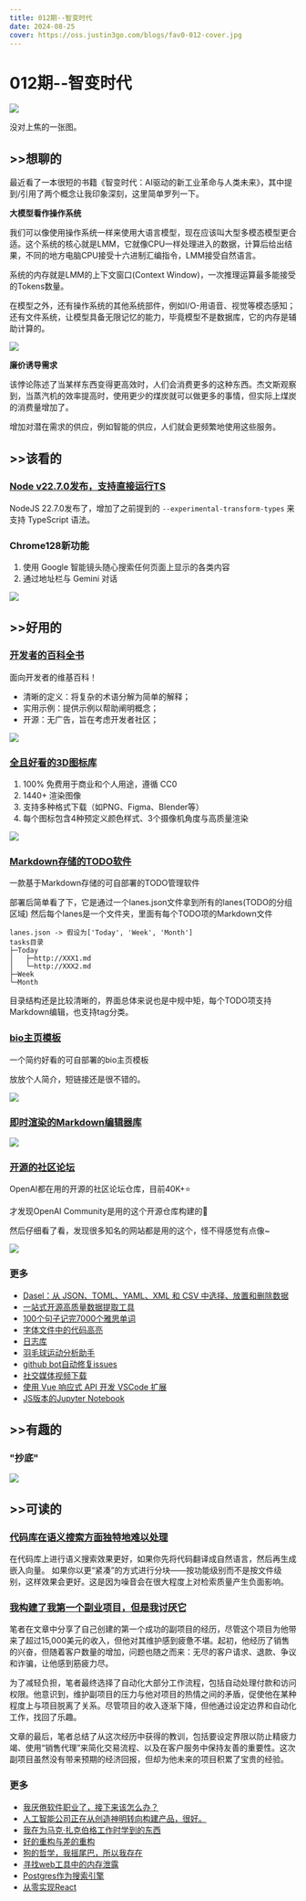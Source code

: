 ```yaml
---
title: 012期--智变时代
date: 2024-08-25
cover: https://oss.justin3go.com/blogs/fav0-012-cover.jpg
---
```

# 012期--智变时代

![](https://oss.justin3go.com/blogs/fav0-012-cover.jpg)

没对上焦的一张图。
## \>\>想聊的

最近看了一本很短的书籍《智变时代：AI驱动的新工业革命与人类未来》，其中提到/引用了两个概念让我印象深刻，这里简单罗列一下。

**大模型看作操作系统**

我们可以像使用操作系统一样来使用大语言模型，现在应该叫大型多模态模型更合适。这个系统的核心就是LMM，它就像CPU一样处理进入的数据，计算后给出结果，不同的地方电脑CPU接受十六进制汇编指令，LMM接受自然语言。

系统的内存就是LMM的上下文窗口(Context Window)，一次推理运算最多能接受的Tokens数量。

在模型之外，还有操作系统的其他系统部件，例如I/O-用语音、视觉等模态感知；还有文件系统，让模型具备无限记忆的能力，毕竟模型不是数据库，它的内存是辅助计算的。


![](https://oss.justin3go.com/blogs/Pasted%20image%2020240825180512.png)

**廉价诱导需求**

该悖论陈述了当某样东西变得更高效时，人们会消费更多的这种东西。杰文斯观察到，当蒸汽机的效率提高时，使用更少的煤炭就可以做更多的事情，但实际上煤炭的消费量增加了。

增加对潜在需求的供应，例如智能的供应，人们就会更频繁地使用这些服务。 
## \>\>该看的

### [Node v22.7.0发布，支持直接运行TS](https://nodejs.org/en/blog/release/v22.7.0)

NodeJS 22.7.0发布了，增加了之前提到的 `--experimental-transform-types` 来支持 TypeScript 语法。

### Chrome128新功能

1. 使用 Google 智能镜头随心搜索任何页面上显示的各类内容
2. 通过地址栏与 Gemini 对话

![](https://oss.justin3go.com/blogs/Pasted%20image%2020240825201928.png)

## \>\>好用的

### [开发者的百科全书](https://devpedia.pages.dev/)

面向开发者的维基百科！

- 清晰的定义：将复杂的术语分解为简单的解释；
- 实用示例：提供示例以帮助阐明概念；
- 开源：无广告，旨在考虑开发者社区；

![](https://oss.justin3go.com/blogs/Pasted%20image%2020240825185448.png)

### [全且好看的3D图标库](https://3dicons.co/)

1. 100% 免费用于商业和个人用途，遵循 CC0
2. 1440+ 渲染图像
3. 支持多种格式下载（如PNG、Figma、Blender等）
4. 每个图标包含4种预定义颜色样式、3个摄像机角度与高质量渲染

![](https://oss.justin3go.com/blogs/Pasted%20image%2020240825185653.png)

### [Markdown存储的TODO软件](https://github.com/BaldissaraMatheus/Tasks.md)

一款基于Markdown存储的可自部署的TODO管理软件

部署后简单看了下，它是通过一个lanes.json文件拿到所有的lanes(TODO的分组区域)
然后每个lanes是一个文件夹，里面有每个TODO项的Markdown文件

```
lanes.json -> 假设为['Today', 'Week', 'Month']
tasks目录
├─Today
│   ├─http://XXX1.md
│   └─http://XXX2.md
├─Week
└─Month
```

目录结构还是比较清晰的，界面总体来说也是中规中矩，每个TODO项支持Markdown编辑，也支持tag分类。

### [bio主页模板](https://github.com/realvjy/nxt-lnk)

一个简约好看的可自部署的bio主页模板

放放个人简介，短链接还是很不错的。

![](https://oss.justin3go.com/blogs/Pasted%20image%2020240825185940.png)

### [即时渲染的Markdown编辑器库](https://github.com/Milkdown/milkdown)

![](https://oss.justin3go.com/blogs/Pasted%20image%2020240825190042.png)

### [开源的社区论坛](https://github.com/discourse/discourse)

OpenAI都在用的开源的社区论坛仓库，目前40K+⭐️

才发现OpenAI Community是用的这个开源仓库构建的🫡

然后仔细看了看，发现很多知名的网站都是用的这个，怪不得感觉有点像~

![](https://oss.justin3go.com/blogs/Pasted%20image%2020240825190324.png)

### 更多

- [Dasel：从 JSON、TOML、YAML、XML 和 CSV 中选择、放置和删除数据](https://news.ycombinator.com/item?id=41282495)
- [一站式开源高质量数据提取工具](https://github.com/opendatalab/MinerU)
- [100个句子记完7000个雅思单词](https://english.shuzijumin.com/)
- [字体文件中的代码高亮](https://blog.glyphdrawing.club/font-with-built-in-syntax-highlighting/)
- [日志库](https://github.com/dahlia/logtape)
- [羽毛球运动分析助手](https://www.v2ex.com/t/1067188#reply34)
- [github bot自动修复issues](https://dev.to/composiodev/i-got-tired-of-solving-issues-over-github-so-i-created-my-own-ai-bot-1m0i)
- [社交媒体视频下载](https://cobalt.tools/)
- [使用 Vue 响应式 API 开发 VSCode 扩展](https://github.com/KermanX/reactive-vscode)
- [JS版本的Jupyter Notebook](https://github.com/srcbookdev/srcbook)
## \>\>有趣的

### "抄底"

![](https://oss.justin3go.com/blogs/Pasted%20image%2020240825191920.png)

## \>\>可读的  

### [代码库在语义搜索方面独特地难以处理](https://www.greptile.com/blog/semantic)

在代码库上进行语义搜索效果更好，如果你先将代码翻译成自然语言，然后再生成嵌入向量。
如果你以更“紧凑”的方式进行分块——按功能级别而不是按文件级别，这样效果会更好。这是因为噪音会在很大程度上对检索质量产生负面影响。

### [我构建了我第一个副业项目，但是我讨厌它](https://switowski.com/blog/i-have-built-my-first-successful-side-project-and-i-hate-it/)

笔者在文章中分享了自己创建的第一个成功的副项目的经历，尽管这个项目为他带来了超过15,000美元的收入，但他对其维护感到疲惫不堪。起初，他经历了销售的兴奋，但随着客户数量的增加，问题也随之而来：无尽的客户请求、退款、争议和诈骗，让他感到筋疲力尽。

为了减轻负担，笔者最终选择了自动化大部分工作流程，包括自动处理付款和访问权限。他意识到，维护副项目的压力与他对项目的热情之间的矛盾，促使他在某种程度上与项目脱离了关系。尽管项目的收入逐渐下降，但他通过设定边界和自动化工作，找回了乐趣。

文章的最后，笔者总结了从这次经历中获得的教训，包括要设定界限以防止精疲力竭、使用“销售代理”来简化交易流程、以及在客户服务中保持友善的重要性。这次副项目虽然没有带来预期的经济回报，但却为他未来的项目积累了宝贵的经验。
### 更多

-  [我厌倦软件职业了，接下来该怎么办？](https://news.ycombinator.com/item?id=41286630) 
- [人工智能公司正在从创造神明转向构建产品，很好。](https://www.aisnakeoil.com/p/ai-companies-are-pivoting-from-creating)
- [我在为马克·扎克伯格工作时学到的东西](https://noahkagan.com/what-i-learned-working-for-mark-zuckerberg/)
- [好的重构与差的重构](https://www.builder.io/blog/good-vs-bad-refactoring)
- [狗的哲学，我摇尾巴，所以我存在](https://www.theguardian.com/books/article/2024/aug/18/i-wag-therefore-i-am-the-philosophy-of-dogs)
- [寻找web工具中的内存泄露](https://github.com/nolanlawson/fuite)
- [Postgres作为搜索引擎](https://anyblockers.com/posts/postgres-as-a-search-engine)
- [从零实现React](https://www.rob.directory/blog/react-from-scratch)
